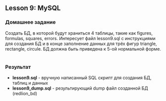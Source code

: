 ## Lesson 9: MySQL
### Домашнее задание
Создать БД, в которой будут храниться 4 таблицы, такие как figures, formulas, squares, errors. Интересует файл lesson9.sql с инструкциями для создания БД и в конце заполнение данных для трёх фигур triangle, rectangle, circule. БД должна быть приведена к 5-ой нормальной форме.
<br><br>
### Результат
- **lesson9.sql** - вручную написанный SQL скрипт для создания БД, таблиц и данных
- **lesson9\_dump.sql** - результирующий dump файл созданной БД (redlion\_bd)